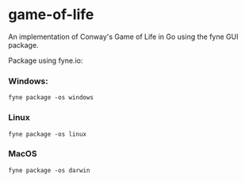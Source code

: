 # game-of-life
An implementation of Conway's Game of Life in Go using the fyne GUI package.

Package using fyne.io:

### Windows:
`fyne package -os windows`
### Linux
`fyne package -os linux`
### MacOS
`fyne package -os darwin`
